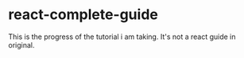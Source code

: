 # react-complete-guide

This is the progress of the tutorial i am taking. It's not a react guide in original.
 

